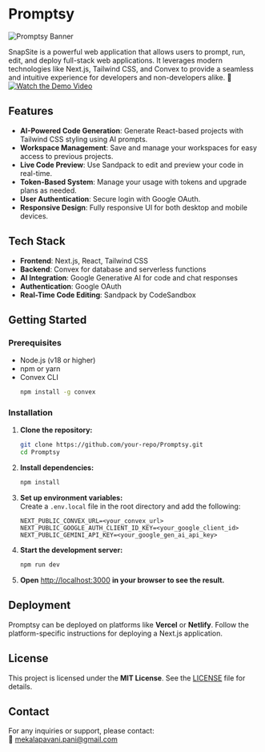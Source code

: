# Promptsy

![Promptsy Banner](https://drive.google.com/uc?export=view&id=1LzlTzGBhKC7xwqmKMJr_Rlzaw5tSNHtz)

SnapSite is a powerful web application that allows users to prompt, run, edit, and deploy full-stack web applications. It leverages modern technologies like Next.js, Tailwind CSS, and Convex to provide a seamless and intuitive experience for developers and non-developers alike.
🎥 [![Watch the Demo Video](public/thumbnail.png)](https://drive.google.com/file/d/1FQMUe2VaoyTS8RJr1djsZy7Y5LLVe1Cy/view?usp=drivesdk)

## Features

- **AI-Powered Code Generation**: Generate React-based projects with Tailwind CSS styling using AI prompts.
- **Workspace Management**: Save and manage your workspaces for easy access to previous projects.
- **Live Code Preview**: Use Sandpack to edit and preview your code in real-time.
- **Token-Based System**: Manage your usage with tokens and upgrade plans as needed.
- **User Authentication**: Secure login with Google OAuth.
- **Responsive Design**: Fully responsive UI for both desktop and mobile devices.


## Tech Stack

- **Frontend**: Next.js, React, Tailwind CSS
- **Backend**: Convex for database and serverless functions
- **AI Integration**: Google Generative AI for code and chat responses
- **Authentication**: Google OAuth
- **Real-Time Code Editing**: Sandpack by CodeSandbox



## Getting Started

### Prerequisites

- Node.js (v18 or higher)
- npm or yarn
- Convex CLI  
  ```bash
  npm install -g convex
  ```

### Installation

1. **Clone the repository:**
   ```bash
   git clone https://github.com/your-repo/Promptsy.git
   cd Promptsy
   ```

2. **Install dependencies:**
   ```bash
   npm install
   ```

3. **Set up environment variables:**  
   Create a `.env.local` file in the root directory and add the following:
   ```env
   NEXT_PUBLIC_CONVEX_URL=<your_convex_url>
   NEXT_PUBLIC_GOOGLE_AUTH_CLIENT_ID_KEY=<your_google_client_id>
   NEXT_PUBLIC_GEMINI_API_KEY=<your_google_gen_ai_api_key>
   ```

4. **Start the development server:**
   ```bash
   npm run dev
   ```

5. **Open** [http://localhost:3000](http://localhost:3000) **in your browser to see the result.**

## Deployment

Promptsy can be deployed on platforms like **Vercel** or **Netlify**. Follow the platform-specific instructions for deploying a Next.js application.

## License

This project is licensed under the **MIT License**. See the [LICENSE](./LICENSE) file for details.

## Contact

For any inquiries or support, please contact:  
📧 [mekalapavani.pani@gmail.com](mailto:mekalapavani.pani@gmail.com)
